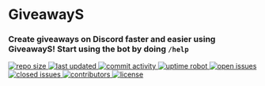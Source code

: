 # GiveawayS
### Create giveaways on Discord faster and easier using GiveawayS! Start using the bot by doing `/help`

<div align="left"> 
  <a href="https://github.com/Aim2339/GiveawayS-old/" > 
    <img src="https://img.shields.io/github/repo-size/Aim2339/GiveawayS-old?label=Repo%20Size&color=orange" alt="repo size" >
  <a/>  
   <a href="https://github.com/Aim2339/GiveawayS-old/" > 
    <img src="https://img.shields.io/github/last-commit/Aim2339/GiveawayS-old?label=Last%20Updated" alt="last updated" >
  <a/>
   <a href="https://github.com/Aim2339/GiveawayS-old/commits/master" > 
    <img src="https://img.shields.io/github/commit-activity/m/Aim2339/GiveawayS-old?label=Commit%20Activity" alt="commit activity" >
  <a/>
  <a href="https://stats.uptimerobot.com/8gMWRsXP3N/789538269" > 
    <img src="https://img.shields.io/uptimerobot/ratio/7/m789538269-60ccdf27ef845dbe5c1a84ee?label=Uptime%20Robot" alt="uptime robot" >
  <a/>
  <a href="https://github.com/Aim2339/GiveawayS-old/issues" > 
    <img src="https://img.shields.io/github/issues-raw/Aim2339/GiveawayS-old?label=Open%20Issues&color=critical" alt="open issues" >
  <a/>
  <a href="https://github.com/Aim2339/GiveawayS-old/issues?q=is%3Aissue+is%3Aclosed" > 
    <img src="https://img.shields.io/github/issues-closed-raw/Aim2339/GiveawayS-old?label=Closed%20Issues&color=inactive" alt="closed issues" >
  <a/>
  <a href="https://github.com/Aim2339/GiveawayS-old/graphs/contributors" > 
    <img src="https://img.shields.io/github/contributors/Aim2339/GiveawayS-old?label=Contributors&color=yellow" alt="contributors" >
  <a/>
  <a href="https://github.com/Aim2339/GiveawayS-old/blob/master/LICENSE" > 
    <img src="https://img.shields.io/github/license/Aim2339/GiveawayS-old?label=License&color=blueviolet" alt="license" >
  <a/>
</div>
